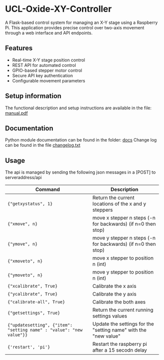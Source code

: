 # UCL-Oxide-XY-Controller
A Flask-based control system for managing an X-Y stage using a Raspberry Pi. This application provides precise control over two-axis movement through a web interface and API endpoints.

## Features

- Real-time X-Y stage position control
- REST API for automated control
- GPIO-based stepper motor control
- Secure API key authentication
- Configurable movement parameters

## Setup information
The functional description and setup instructions are available in the file: [manual.pdf](./manual.pdf)

## Documentation
Python module documentation can be found in the folder: [docs](./docs/readme.md)
Change log can be found in the file [changelog.txt](./changelog.txt)


## Usage
The api is managed by sending the following json messages in a [POST] to  serveraddress/api

| Command | Description                                                  |
|---|--------------------------------------------------------------|
| `{"getxystatus", 1}` | Return the current locations of the x and y steppers         |
| `{"xmove", n}` | move x stepper n steps (-n for backwards) (if n=0 then stop) |
| `{"ymove", n}` | move y stepper n steps (-n for backwards) (if n=0 then stop) |
| `{"xmoveto", n}`| move x stepper to position n (int)                           |
| `{"ymoveto", n}` | move y stepper to position n (int)                      |
| `{"xcalibrate", True}` | Calibrate the x axis |
| `{"ycalibrate", True}` | Calibrate the y axis |
| `{"calibrate-all", True}` | Calibrate the both axes |
| `{"getsettings", True}` | Return the current running settings values |
| `{"updatesetting", {"item": "setting name" : "value": "new value"}}` | Update the settings for the "setting name" with the "new value" |
| `{'restart', 'pi'}` | Restart the raspberry pi after a 15 secodn delay |

